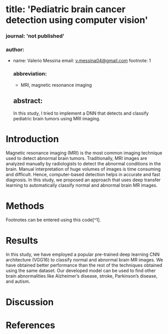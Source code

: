 
# title:  'Pediatric brain cancer detection using computer vision'
### journal: 'not published'
### author:
- name: Valerio Messina
email: v.messina04@gmail.com
  footnote: 1
  ### abbreviation:
  - MRI, magnetic resonance imaging 
  ## abstract: 
  In this study, I tried to implement a DNN that detects and classify pediatric brain tumors using MRI imaging.





# Introduction

Magnetic resonance imaging (MRI) is the most common imaging technique used to detect abnormal brain tumors. Traditionally, MRI images are analyzed manually by radiologists to detect the abnormal conditions in the brain. Manual interpretation of huge volumes of images is time consuming and difficult. Hence, computer-based detection helps in accurate and fast diagnosis. In this study, we proposed an approach that uses deep transfer learning to automatically classify normal and abnormal brain MR images.





# Methods


Footnotes can be entered using this code[^1].


# Results
In this study, we have employed a popular pre-trained deep learning CNN architecture (VGG16) to classify normal and abnormal brain MR images. We have obtained better performance than the rest of the techniques obtained using the same dataset. Our developed model can be used to find other brain abnormalities like Alzheimer’s disease, stroke, Parkinson’s disease, and autism.

# Discussion

# References



